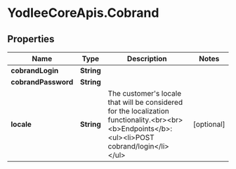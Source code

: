 # YodleeCoreApis.Cobrand

## Properties
Name | Type | Description | Notes
------------ | ------------- | ------------- | -------------
**cobrandLogin** | **String** |  | 
**cobrandPassword** | **String** |  | 
**locale** | **String** | The customer&#x27;s locale that will be considered for the localization functionality.&lt;br&gt;&lt;br&gt;&lt;b&gt;Endpoints&lt;/b&gt;:&lt;ul&gt;&lt;li&gt;POST cobrand/login&lt;/li&gt;&lt;/ul&gt; | [optional] 
